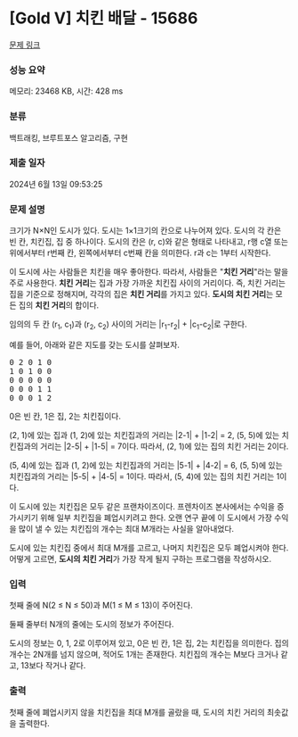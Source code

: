 # [Gold V] 치킨 배달 - 15686 

[문제 링크](https://www.acmicpc.net/problem/15686) 

### 성능 요약

메모리: 23468 KB, 시간: 428 ms

### 분류

백트래킹, 브루트포스 알고리즘, 구현

### 제출 일자

2024년 6월 13일 09:53:25

### 문제 설명

<p>크기가 N×N인 도시가 있다. 도시는 1×1크기의 칸으로 나누어져 있다. 도시의 각 칸은 빈 칸, 치킨집, 집 중 하나이다. 도시의 칸은 (r, c)와 같은 형태로 나타내고, r행 c열 또는 위에서부터 r번째 칸, 왼쪽에서부터 c번째 칸을 의미한다. r과 c는 1부터 시작한다.</p>

<p>이 도시에 사는 사람들은 치킨을 매우 좋아한다. 따라서, 사람들은 "<strong>치킨 거리</strong>"라는 말을 주로 사용한다. <strong>치킨 거리</strong>는 집과 가장 가까운 치킨집 사이의 거리이다. 즉, 치킨 거리는 집을 기준으로 정해지며, 각각의 집은 <strong>치킨 거리</strong>를 가지고 있다. <strong>도시의 치킨 거리</strong>는 모든 집의 <strong>치킨 거리</strong>의 합이다.</p>

<p>임의의 두 칸 (r<sub>1</sub>, c<sub>1</sub>)과 (r<sub>2</sub>, c<sub>2</sub>) 사이의 거리는 |r<sub>1</sub>-r<sub>2</sub>| + |c<sub>1</sub>-c<sub>2</sub>|로 구한다.</p>

<p>예를 들어, 아래와 같은 지도를 갖는 도시를 살펴보자.</p>

<pre>0 2 0 1 0
1 0 1 0 0
0 0 0 0 0
0 0 0 1 1
0 0 0 1 2
</pre>

<p>0은 빈 칸, 1은 집, 2는 치킨집이다.</p>

<p>(2, 1)에 있는 집과 (1, 2)에 있는 치킨집과의 거리는 |2-1| + |1-2| = 2, (5, 5)에 있는 치킨집과의 거리는 |2-5| + |1-5| = 7이다. 따라서, (2, 1)에 있는 집의 치킨 거리는 2이다.</p>

<p>(5, 4)에 있는 집과 (1, 2)에 있는 치킨집과의 거리는 |5-1| + |4-2| = 6, (5, 5)에 있는 치킨집과의 거리는 |5-5| + |4-5| = 1이다. 따라서, (5, 4)에 있는 집의 치킨 거리는 1이다.</p>

<p>이 도시에 있는 치킨집은 모두 같은 프랜차이즈이다. 프렌차이즈 본사에서는 수익을 증가시키기 위해 일부 치킨집을 폐업시키려고 한다. 오랜 연구 끝에 이 도시에서 가장 수익을 많이 낼 수 있는  치킨집의 개수는 최대 M개라는 사실을 알아내었다.</p>

<p>도시에 있는 치킨집 중에서 최대 M개를 고르고, 나머지 치킨집은 모두 폐업시켜야 한다. 어떻게 고르면, <strong>도시의 치킨 거리</strong>가 가장 작게 될지 구하는 프로그램을 작성하시오.</p>

### 입력 

 <p>첫째 줄에 N(2 ≤ N ≤ 50)과 M(1 ≤ M ≤ 13)이 주어진다.</p>

<p>둘째 줄부터 N개의 줄에는 도시의 정보가 주어진다.</p>

<p>도시의 정보는 0, 1, 2로 이루어져 있고, 0은 빈 칸, 1은 집, 2는 치킨집을 의미한다. 집의 개수는 2N개를 넘지 않으며, 적어도 1개는 존재한다. 치킨집의 개수는 M보다 크거나 같고, 13보다 작거나 같다.</p>

### 출력 

 <p>첫째 줄에 폐업시키지 않을 치킨집을 최대 M개를 골랐을 때, 도시의 치킨 거리의 최솟값을 출력한다.</p>

